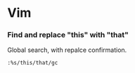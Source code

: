 # Vim
### Find and replace "this" with "that"
Global search, with repalce confirmation.
```
:%s/this/that/gc
```
